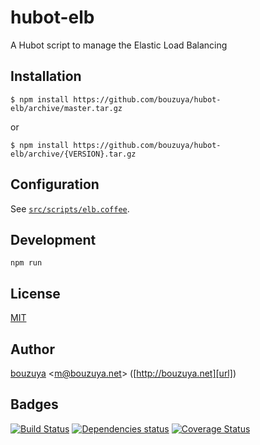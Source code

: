 # hubot-elb

A Hubot script to manage the Elastic Load Balancing

## Installation

    $ npm install https://github.com/bouzuya/hubot-elb/archive/master.tar.gz

or

    $ npm install https://github.com/bouzuya/hubot-elb/archive/{VERSION}.tar.gz

## Configuration

See [`src/scripts/elb.coffee`](src/scripts/elb.coffee).

## Development

`npm run`

## License

[MIT](LICENSE)

## Author

[bouzuya][user] &lt;[m@bouzuya.net][mail]&gt; ([http://bouzuya.net][url])

## Badges

[![Build Status][travis-badge]][travis]
[![Dependencies status][david-dm-badge]][david-dm]
[![Coverage Status][coveralls-badge]][coveralls]

[travis]: https://travis-ci.org/bouzuya/hubot-elb
[travis-badge]: https://travis-ci.org/bouzuya/hubot-elb.svg?branch=master
[david-dm]: https://david-dm.org/bouzuya/hubot-elb
[david-dm-badge]: https://david-dm.org/bouzuya/hubot-elb.png
[coveralls]: https://coveralls.io/r/bouzuya/hubot-elb
[coveralls-badge]: https://img.shields.io/coveralls/bouzuya/hubot-elb.svg
[user]: https://github.com/bouzuya
[mail]: mailto:m@bouzuya.net
[url]: http://bouzuya.net
